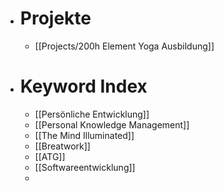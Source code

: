- # Projekte
	- [[Projects/200h Element Yoga Ausbildung]]
- # Keyword Index
	- [[Persönliche Entwicklung]]
	- [[Personal Knowledge Management]]
	- [[The Mind Illuminated]]
	- [[Breatwork]]
	- [[ATG]]
	- [[Softwareentwicklung]]
	-